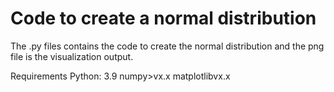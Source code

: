 # Code to create a normal distribution

The .py files contains the code to create the normal distribution and the png file is the visualization output.

Requirements
Python: 3.9
numpy>vx.x
matplotlibvx.x
